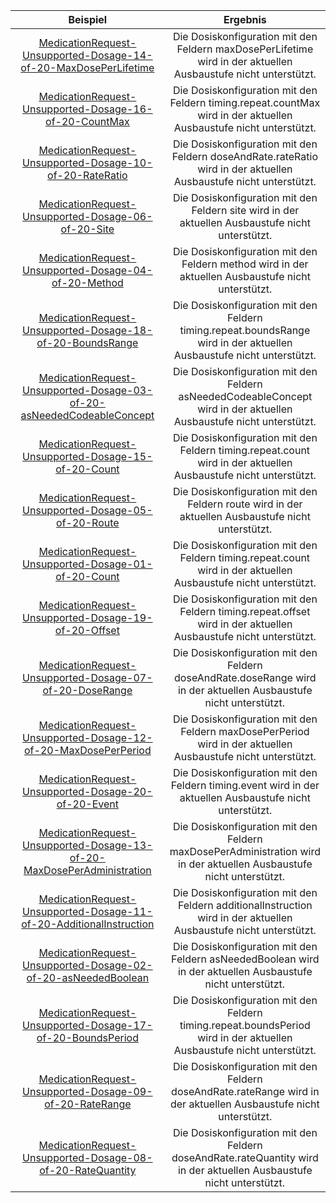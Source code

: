 | Beispiel | Ergebnis |
| :---: | :---:|
|[MedicationRequest-Unsupported-Dosage-14-of-20-MaxDosePerLifetime](./MedicationRequest-Unsupported-Dosage-14-of-20-MaxDosePerLifetime.html) | Die Dosiskonfiguration mit den Feldern maxDosePerLifetime wird in der aktuellen Ausbaustufe nicht unterstützt. |
|[MedicationRequest-Unsupported-Dosage-16-of-20-CountMax](./MedicationRequest-Unsupported-Dosage-16-of-20-CountMax.html) | Die Dosiskonfiguration mit den Feldern timing.repeat.countMax wird in der aktuellen Ausbaustufe nicht unterstützt. |
|[MedicationRequest-Unsupported-Dosage-10-of-20-RateRatio](./MedicationRequest-Unsupported-Dosage-10-of-20-RateRatio.html) | Die Dosiskonfiguration mit den Feldern doseAndRate.rateRatio wird in der aktuellen Ausbaustufe nicht unterstützt. |
|[MedicationRequest-Unsupported-Dosage-06-of-20-Site](./MedicationRequest-Unsupported-Dosage-06-of-20-Site.html) | Die Dosiskonfiguration mit den Feldern site wird in der aktuellen Ausbaustufe nicht unterstützt. |
|[MedicationRequest-Unsupported-Dosage-04-of-20-Method](./MedicationRequest-Unsupported-Dosage-04-of-20-Method.html) | Die Dosiskonfiguration mit den Feldern method wird in der aktuellen Ausbaustufe nicht unterstützt. |
|[MedicationRequest-Unsupported-Dosage-18-of-20-BoundsRange](./MedicationRequest-Unsupported-Dosage-18-of-20-BoundsRange.html) | Die Dosiskonfiguration mit den Feldern timing.repeat.boundsRange wird in der aktuellen Ausbaustufe nicht unterstützt. |
|[MedicationRequest-Unsupported-Dosage-03-of-20-asNeededCodeableConcept](./MedicationRequest-Unsupported-Dosage-03-of-20-asNeededCodeableConcept.html) | Die Dosiskonfiguration mit den Feldern asNeededCodeableConcept wird in der aktuellen Ausbaustufe nicht unterstützt. |
|[MedicationRequest-Unsupported-Dosage-15-of-20-Count](./MedicationRequest-Unsupported-Dosage-15-of-20-Count.html) | Die Dosiskonfiguration mit den Feldern timing.repeat.count wird in der aktuellen Ausbaustufe nicht unterstützt. |
|[MedicationRequest-Unsupported-Dosage-05-of-20-Route](./MedicationRequest-Unsupported-Dosage-05-of-20-Route.html) | Die Dosiskonfiguration mit den Feldern route wird in der aktuellen Ausbaustufe nicht unterstützt. |
|[MedicationRequest-Unsupported-Dosage-01-of-20-Count](./MedicationRequest-Unsupported-Dosage-01-of-20-Count.html) | Die Dosiskonfiguration mit den Feldern timing.repeat.count wird in der aktuellen Ausbaustufe nicht unterstützt. |
|[MedicationRequest-Unsupported-Dosage-19-of-20-Offset](./MedicationRequest-Unsupported-Dosage-19-of-20-Offset.html) | Die Dosiskonfiguration mit den Feldern timing.repeat.offset wird in der aktuellen Ausbaustufe nicht unterstützt. |
|[MedicationRequest-Unsupported-Dosage-07-of-20-DoseRange](./MedicationRequest-Unsupported-Dosage-07-of-20-DoseRange.html) | Die Dosiskonfiguration mit den Feldern doseAndRate.doseRange wird in der aktuellen Ausbaustufe nicht unterstützt. |
|[MedicationRequest-Unsupported-Dosage-12-of-20-MaxDosePerPeriod](./MedicationRequest-Unsupported-Dosage-12-of-20-MaxDosePerPeriod.html) | Die Dosiskonfiguration mit den Feldern maxDosePerPeriod wird in der aktuellen Ausbaustufe nicht unterstützt. |
|[MedicationRequest-Unsupported-Dosage-20-of-20-Event](./MedicationRequest-Unsupported-Dosage-20-of-20-Event.html) | Die Dosiskonfiguration mit den Feldern timing.event wird in der aktuellen Ausbaustufe nicht unterstützt. |
|[MedicationRequest-Unsupported-Dosage-13-of-20-MaxDosePerAdministration](./MedicationRequest-Unsupported-Dosage-13-of-20-MaxDosePerAdministration.html) | Die Dosiskonfiguration mit den Feldern maxDosePerAdministration wird in der aktuellen Ausbaustufe nicht unterstützt. |
|[MedicationRequest-Unsupported-Dosage-11-of-20-AdditionalInstruction](./MedicationRequest-Unsupported-Dosage-11-of-20-AdditionalInstruction.html) | Die Dosiskonfiguration mit den Feldern additionalInstruction wird in der aktuellen Ausbaustufe nicht unterstützt. |
|[MedicationRequest-Unsupported-Dosage-02-of-20-asNeededBoolean](./MedicationRequest-Unsupported-Dosage-02-of-20-asNeededBoolean.html) | Die Dosiskonfiguration mit den Feldern asNeededBoolean wird in der aktuellen Ausbaustufe nicht unterstützt. |
|[MedicationRequest-Unsupported-Dosage-17-of-20-BoundsPeriod](./MedicationRequest-Unsupported-Dosage-17-of-20-BoundsPeriod.html) | Die Dosiskonfiguration mit den Feldern timing.repeat.boundsPeriod wird in der aktuellen Ausbaustufe nicht unterstützt. |
|[MedicationRequest-Unsupported-Dosage-09-of-20-RateRange](./MedicationRequest-Unsupported-Dosage-09-of-20-RateRange.html) | Die Dosiskonfiguration mit den Feldern doseAndRate.rateRange wird in der aktuellen Ausbaustufe nicht unterstützt. |
|[MedicationRequest-Unsupported-Dosage-08-of-20-RateQuantity](./MedicationRequest-Unsupported-Dosage-08-of-20-RateQuantity.html) | Die Dosiskonfiguration mit den Feldern doseAndRate.rateQuantity wird in der aktuellen Ausbaustufe nicht unterstützt. |
